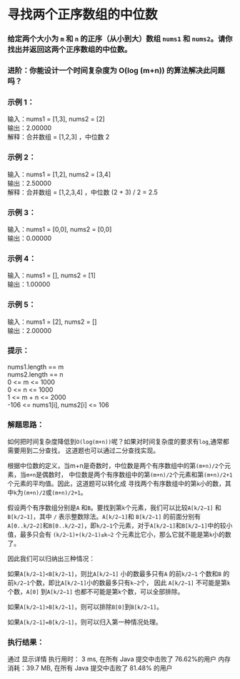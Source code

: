 # 寻找两个正序数组的中位数  

### 给定两个大小为 `m` 和 `n` 的正序（从小到大）数组 `nums1` 和 `nums2`。请你找出并返回这两个正序数组的中位数。


### 进阶：你能设计一个时间复杂度为 O(log (m+n)) 的算法解决此问题吗？

### 示例 1：

输入：nums1 = [1,3], nums2 = [2]  
输出：2.00000  
解释：合并数组 = [1,2,3] ，中位数 2  
### 示例 2：

输入：nums1 = [1,2], nums2 = [3,4]  
输出：2.50000  
解释：合并数组 = [1,2,3,4] ，中位数 (2 + 3) / 2 = 2.5
### 示例 3：
输入：nums1 = [0,0], nums2 = [0,0]  
输出：0.00000  
### 示例 4：
输入：nums1 = [], nums2 = [1]  
输出：1.00000
### 示例 5：
输入：nums1 = [2], nums2 = []  
输出：2.00000
 

### 提示：

nums1.length == m  
nums2.length == n  
0 <= m <= 1000  
0 <= n <= 1000  
1 <= m + n <= 2000  
-106 <= nums1[i], nums2[i] <= 106

### 解题思路：
如何把时间复杂度降低到`O(log(m+n))`呢？如果对时间复杂度的要求有`log`,通常都需要用到二分查找，
这道题也可以通过二分查找实现。

根据中位数的定义，当m+n是奇数时，中位数是两个有序数组中的第`(m+n)/2`个元素，当`m+n`是偶数时，
中位数是两个有序数组中的第`(m+n)/2`个元素和第`(m+n)/2+1`个元素的平均值。因此，这道题可以转化成
寻找两个有序数组中的第`k`小的数，其中`k`为`(m+n)/2`或`(m+n)/2+1`。

假设两个有序数组分别是`A` 和`B`。要找到第`k`个元素，我们可以比较`A[k/2−1]` 和`B[k/2−1]`，其中 `/` 表示整数除法。`A[k/2−1]`和
`B[k/2−1]` 的前面分别有`A[0..k/2−2]`和`B[0..k/2−2]`，即`k/2−1`个元素，对于`A[k/2−1]`和`B[k/2−1]`中的较小值，最多只会有
`(k/2−1)+(k/2−1)≤k−2` 个元素比它小，那么它就不能是第`k`小的数了。

因此我们可以归纳出三种情况：

如果`A[k/2−1]<B[k/2−1]`，则比`A[k/2−1]` 小的数最多只有`A` 的前`k/2−1` 个数和`B` 的前`k/2−1`个数，即比`A[k/2−1]`小的数最多只有`k−2`个，
因此 `A[k/2−1]` 不可能是第`k`个数，`A[0]` 到`A[k/2−1]` 也都不可能是第`k`个数，可以全部排除。

如果`A[k/2−1]>B[k/2−1]`，则可以排除`B[0]`到`B[k/2−1]`。

如果`A[k/2−1]=B[k/2−1]`，则可以归入第一种情况处理。

### 执行结果：
通过
显示详情 执行用时： 3 ms, 在所有 Java 提交中击败了 76.62%的用户
内存消耗：39.7 MB, 在所有 Java 提交中击败了 81.48% 的用户

